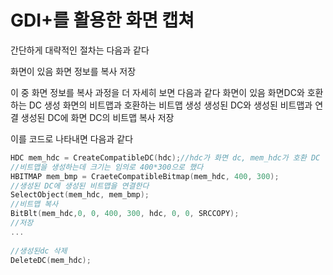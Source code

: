 # GDI+를 활용한 화면 캡쳐

간단하게 대략적인 절차는 다음과 같다

화면이 있음
화면 정보를 복사
저장

이 중 화면 정보를 복사 과정을 더 자세히 보면 다음과 같다
화면이 있음
화면DC와 호환하는 DC 생성
화면의 비트맵과 호환하는 비트맵 생성
생성된 DC와 생성된 비트맵과 연결
생성된 DC에 화면 DC의 비트맵 복사
저장

이를 코드로 나타내면 다음과 같다

```C++
HDC mem_hdc = CreateCompatibleDC(hdc);//hdc가 화면 dc, mem_hdc가 호환 DC
//비트맵을 생성하는데 크기는 임의로 400*300으로 했다
HBITMAP mem_bmp = CraeteCompatibleBitmap(mem_hdc, 400, 300);
//생성된 DC에 생성된 비트맵을 연결한다
SelectObject(mem_hdc, mem_bmp);
//비트맵 복사
BitBlt(mem_hdc,0, 0, 400, 300, hdc, 0, 0, SRCCOPY);
//저장
...
    
//생성된dc 삭제
DeleteDC(mem_hdc);
```
